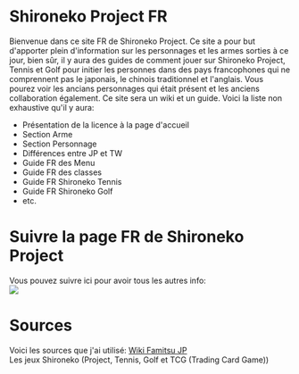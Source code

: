 # Shironeko Project FR

Bienvenue dans ce site FR de Shironeko Project.
Ce site a pour but d'apporter plein d'information sur les personnages et les armes sorties à ce jour, bien sûr, il y aura des guides de comment jouer sur Shironeko Project, Tennis et Golf pour initier les personnes dans des pays francophones qui ne comprennent pas le japonais, le chinois traditionnel et l'anglais. Vous pourez voir les ancians personnages qui était présent et les anciens collaboration également. Ce site sera un wiki et un guide. Voici la liste non exhaustive qu'il y aura:
* Présentation de la licence à la page d'accueil
* Section Arme
* Section Personnage
* Différences entre JP et TW
* Guide FR des Menu
* Guide FR des classes
* Guide FR Shironeko Tennis
* Guide FR Shironeko Golf
* etc.

# Suivre la page FR de Shironeko Project

Vous pouvez suivre ici pour avoir tous les autres info: <br>
<a href="https://twitter.com/wcat_fr"><img src="https://img.shields.io/badge/Twitter-1DA1F2?style=for-the-badge&logo=twitter&logoColor=white"></a>

# Sources

Voici les sources que j'ai utilisé:
<a href="https://wiki.famitsu.com/shironeko/">Wiki Famitsu JP</a> <br>
Les jeux Shironeko (Project, Tennis, Golf et TCG (Trading Card Game))
